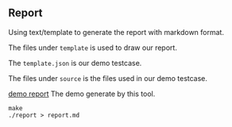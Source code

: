## Report
Using text/template to generate the report with markdown format.

The files under `template` is used to draw our report.

The `template.json` is our demo testcase.

The files under `source` is the files used in our demo testcase.


[demo report](report.md) The  demo generate by this tool.

```
make
./report > report.md

```
